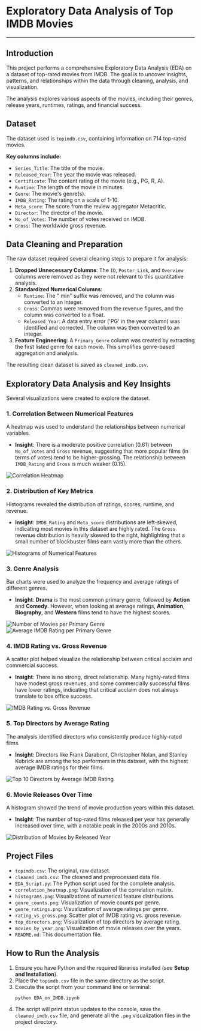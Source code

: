 # Exploratory Data Analysis of Top IMDB Movies
---

## Introduction

This project performs a comprehensive Exploratory Data Analysis (EDA) on a dataset of top-rated movies from IMDB. The goal is to uncover insights, patterns, and relationships within the data through cleaning, analysis, and visualization.

The analysis explores various aspects of the movies, including their genres, release years, runtimes, ratings, and financial success.

## Dataset

The dataset used is `topimdb.csv`, containing information on 714 top-rated movies.

**Key columns include:**
* `Series_Title`: The title of the movie.
* `Released_Year`: The year the movie was released.
* `Certificate`: The content rating of the movie (e.g., PG, R, A).
* `Runtime`: The length of the movie in minutes.
* `Genre`: The movie's genre(s).
* `IMDB_Rating`: The rating on a scale of 1-10.
* `Meta_score`: The score from the review aggregator Metacritic.
* `Director`: The director of the movie.
* `No_of_Votes`: The number of votes received on IMDB.
* `Gross`: The worldwide gross revenue.

## Data Cleaning and Preparation

The raw dataset required several cleaning steps to prepare it for analysis:

1.  **Dropped Unnecessary Columns**: The `ID`, `Poster_Link`, and `Overview` columns were removed as they were not relevant to this quantitative analysis.
2.  **Standardized Numerical Columns**:
    * `Runtime`: The " min" suffix was removed, and the column was converted to an integer.
    * `Gross`: Commas were removed from the revenue figures, and the column was converted to a float.
    * `Released_Year`: A data entry error ('PG' in the year column) was identified and corrected. The column was then converted to an integer.
3.  **Feature Engineering**: A `Primary_Genre` column was created by extracting the first listed genre for each movie. This simplifies genre-based aggregation and analysis.

The resulting clean dataset is saved as `cleaned_imdb.csv`.

## Exploratory Data Analysis and Key Insights

Several visualizations were created to explore the dataset.

### 1. Correlation Between Numerical Features
A heatmap was used to understand the relationships between numerical variables.
* **Insight**: There is a moderate positive correlation (0.61) between `No_of_Votes` and `Gross` revenue, suggesting that more popular films (in terms of votes) tend to be higher-grossing. The relationship between `IMDB_Rating` and `Gross` is much weaker (0.15).

![Correlation Heatmap](correlation_heatmap.png)

### 2. Distribution of Key Metrics
Histograms revealed the distribution of ratings, scores, runtime, and revenue.
* **Insight**: `IMDB_Rating` and `Meta_score` distributions are left-skewed, indicating most movies in this dataset are highly rated. The `Gross` revenue distribution is heavily skewed to the right, highlighting that a small number of blockbuster films earn vastly more than the others.

![Histograms of Numerical Features](histograms.png)

### 3. Genre Analysis
Bar charts were used to analyze the frequency and average ratings of different genres.
* **Insight**: **Drama** is the most common primary genre, followed by **Action** and **Comedy**. However, when looking at average ratings, **Animation**, **Biography**, and **Western** films tend to have the highest scores.

![Number of Movies per Primary Genre](genre_counts.png)
![Average IMDB Rating per Primary Genre](genre_ratings.png)

### 4. IMDB Rating vs. Gross Revenue
A scatter plot helped visualize the relationship between critical acclaim and commercial success.
* **Insight**: There is no strong, direct relationship. Many highly-rated films have modest gross revenues, and some commercially successful films have lower ratings, indicating that critical acclaim does not always translate to box office success.

![IMDB Rating vs. Gross Revenue](rating_vs_gross.png)

### 5. Top Directors by Average Rating
The analysis identified directors who consistently produce highly-rated films.
* **Insight**: Directors like Frank Darabont, Christopher Nolan, and Stanley Kubrick are among the top performers in this dataset, with the highest average IMDB ratings for their films.

![Top 10 Directors by Average IMDB Rating](top_directors.png)

### 6. Movie Releases Over Time
A histogram showed the trend of movie production years within this dataset.
* **Insight**: The number of top-rated films released per year has generally increased over time, with a notable peak in the 2000s and 2010s.

![Distribution of Movies by Released Year](movies_by_year.png)

## Project Files

* `topimdb.csv`: The original, raw dataset.
* `cleaned_imdb.csv`: The cleaned and preprocessed data file.
* `EDA_Script.py`: The Python script used for the complete analysis.
* `correlation_heatmap.png`: Visualization of the correlation matrix.
* `histograms.png`: Visualizations of numerical feature distributions.
* `genre_counts.png`: Visualization of movie counts per genre.
* `genre_ratings.png`: Visualization of average ratings per genre.
* `rating_vs_gross.png`: Scatter plot of IMDB rating vs. gross revenue.
* `top_directors.png`: Visualization of top directors by average rating.
* `movies_by_year.png`: Visualization of movie releases over the years.
* `README.md`: This documentation file.

## How to Run the Analysis

1.  Ensure you have Python and the required libraries installed (see **Setup and Installation**).
2.  Place the `topimdb.csv` file in the same directory as the script.
3.  Execute the script from your command line or terminal:
    ```bash
    python EDA_on_IMDB.ipynb
    ```
4.  The script will print status updates to the console, save the `cleaned_imdb.csv` file, and generate all the `.png` visualization files in the project directory.
